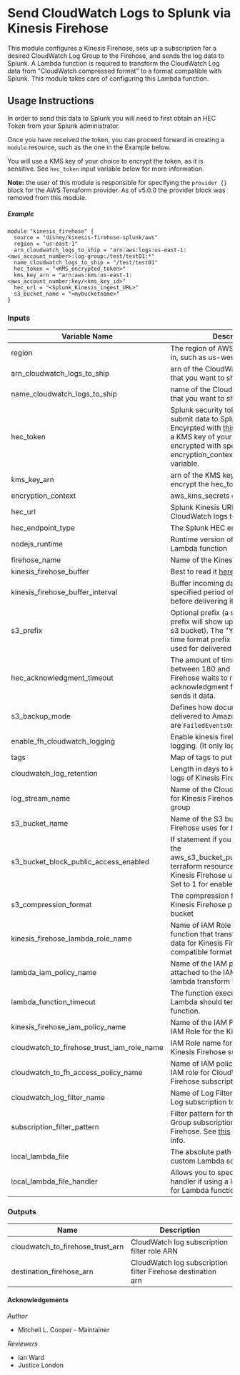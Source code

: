 # Send CloudWatch Logs to Splunk via Kinesis Firehose

This module configures a Kinesis Firehose, sets up a subscription for a desired CloudWatch Log Group to the Firehose, and sends the log data to Splunk.  A Lambda function is required to transform the CloudWatch Log data from "CloudWatch compressed format" to a format compatible with Splunk.  This module takes care of configuring this Lambda function.

## Usage Instructions

In order to send this data to Splunk you will need to first obtain an HEC Token from your Splunk administrator.

Once you have received the token, you can proceed forward in creating a `module` resource, such as the one in the Example below.

You will use a KMS key of your choice to encrypt the token, as it is sensitive.  See `hec_token` input variable below for more information.

**Note:** the user of this module is responsible for specifying the `provider {}` block for the AWS Terraform provider. As of v5.0.0 the provider block was removed from this module.

##### Example
```
module "kinesis_firehose" {
  source = "disney/kinesis-firehose-splunk/aws"
  region = "us-east-1"
  arn_cloudwatch_logs_to_ship = "arn:aws:logs:us-east-1:<aws_account_number>:log-group:/test/test01:*"  
  name_cloudwatch_logs_to_ship = "/test/test01"
  hec_token = "<KMS_encrypted_token>"
  kms_key_arn = "arn:aws:kms:us-east-1:<aws_account_number:key/<kms_key_id>"
  hec_url = "<Splunk_Kinesis_ingest_URL>"
  s3_bucket_name = "<mybucketname>"
}

```

### Inputs

| Variable Name | Description | Type  | Default | Required |
|---------------|-------------|-------|---------|----------|
| region | The region of AWS you want to work in, such as us-west-2 or us-east-1 | string | - | yes |
| arn_cloudwatch_logs_to_ship | arn of the CloudWatch Log Group that you want to ship to Splunk. | string | - | yes |
| name_cloudwatch_logs_to_ship | name of the CloudWatch Log Group that you want to ship to Splunk. | string | - | yes |
| hec_token | Splunk security token needed to submit data to Splunk vai HEC URL. Encyrpted with [this](https://www.terraform.io/docs/providers/aws/d/kms_secrets.html#example-usage) procedure using a KMS key of your choice. If encrypted with specific encryption_context please set that variable. | string | - | yes |
| kms_key_arn | arn of the KMS key you used to encrypt the hec_token | string | - | yes |
| encryption_context | aws_kms_secrets encryption context | map | `{}` | no |
| hec_url | Splunk Kinesis URL for submitting CloudWatch logs to splunk | string | - | yes |
| hec_endpoint_type | The Splunk HEC endpoint type. | string | `Raw` | no |
| nodejs_runtime | Runtime version of nodejs for Lambda function | string | `nodejs12.x` | no |
| firehose_name  | Name of the Kinesis Firehose | string | `kinesis-firehose-to-splunk` | no |
| kinesis_firehose_buffer | Best to read it [here](https://www.terraform.io/docs/providers/aws/r/kinesis_firehose_delivery_stream.html#buffer_size) | integer | `5` | no |
| kinesis_firehose_buffer_interval | Buffer incoming data for the specified period of time, in seconds, before delivering it to the destination | integer | `300` | no |
| s3_prefix | Optional prefix (a slash after the prefix will show up as a folder in the s3 bucket).  The "YYYY/MM/DD/HH" time format prefix is automatically used for delivered S3 files. | string | `kinesis-firehose/` | no |
| hec_acknowledgment_timeout | The amount of time, in seconds between 180 and 600, that Kinesis Firehose waits to receive an acknowledgment from Splunk after it sends it data. | integer | `300` | no |
| s3_backup_mode | Defines how documents should be delivered to Amazon S3. Valid values are `FailedEventsOnly` and `AllEvents`. | string | `FailedEventsOnly` | no |
| enable_fh_cloudwatch_logging | Enable kinesis firehose CloudWatch logging. (It only logs errors). | boolean | `true` | no |
| tags | Map of tags to put on the resource | map | `null` | no |
| cloudwatch_log_retention | Length in days to keep CloudWatch logs of Kinesis Firehose | integer | `30` | no |
| log_stream_name | Name of the CloudWatch log stream for Kinesis Firehose CloudWatch log group | string | `SplunkDelivery` | no |
| s3_bucket_name  | Name of the S3 bucket Kinesis Firehose uses for backups | string | - | yes |
| s3_bucket_block_public_access_enabled | If statement if you would like to add the aws_s3_bucket_public_access_block terraform resource on s3 bucket Kinesis Firehose uses for backups. Set to 1 for enabled. | integer | `0` | no | 
| s3_compression_format | The compression format for what the Kinesis Firehose puts in the s3 bucket | string | `GZIP` | no |
| kinesis_firehose_lambda_role_name | Name of IAM Role for Lambda function that transforms CloudWatch data for Kinesis Firehose into Splunk compatible format | string | `KinesisFirehoseToLambaRole` | no |
| lambda_iam_policy_name | Name of the IAM policy that is attached to the IAM Role for the lambda transform function | string | `Kinesis-Firehose-to-Splunk-Policy` | no |
| lambda_function_timeout | The function execution time at which Lambda should terminate the function. | integer | `180` | no |
| kinesis_firehose_iam_policy_name | Name of the IAM Policy attached to IAM Role for the Kinesis Firehose | string | `KinesisFirehose-Policy` | no |
| cloudwatch_to_firehose_trust_iam_role_name | IAM Role name for CloudWatch to Kinesis Firehose subscription | string | `CloudWatchToSplunkFirehoseTrust` | no |
| cloudwatch_to_fh_access_policy_name | Name of IAM policy attached to the IAM role for CloudWatch to Kinesis Firehose subscription | string | `KinesisCloudWatchToFirehosePolicy` | no |
| cloudwatch_log_filter_name | Name of Log Filter for CloudWatch Log subscription to Kinesis Firehose | string | `KinesisSubscriptionFilter` | no |
| subscription_filter_pattern | Filter pattern for the CloudWatch Log Group subscription to the Kinesis Firehose. See [this](https://docs.aws.amazon.com/AmazonCloudWatch/latest/logs/FilterAndPatternSyntax.html) for filter pattern info. | string | `""` (no filter) | no |
|local_lambda_file| The absolute path to an existing custom Lambda script| string | `null` | no |
|local_lambda_file_handler| Allows you to specify Lambda handler if using a local custom file for Lambda function | string| `null` | no |

### Outputs

| Name | Description |
|------|-------------|
| cloudwatch_to_firehose_trust_arn | CloudWatch log subscription filter role ARN |
| destination_firehose_arn | CloudWatch log subscription filter Firehose destination arn |

#### Acknowledgements

_Author_
- Mitchell L. Cooper - Maintainer

_Reviewers_
- Ian Ward
- Justice London
